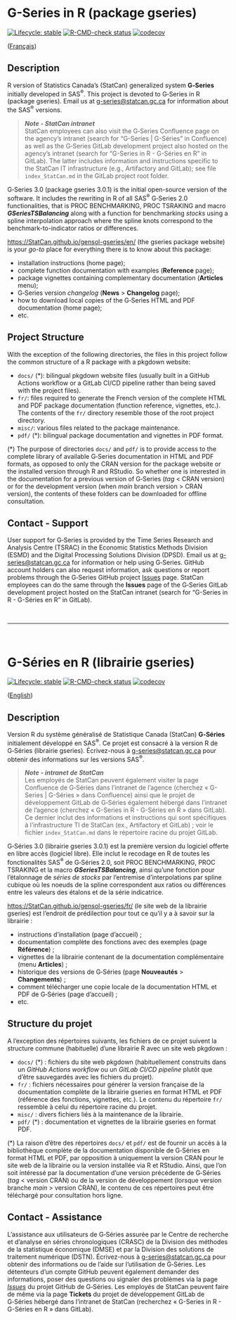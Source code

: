 <!-- README.md is generated from README.Rmd. Please edit that file -->

# G-Series in R (package gseries)

<!-- badges: start -->
<!-- [![CRAN status](https://www.r-pkg.org/badges/version/gseries)](https://cran.r-project.org/package=gseries) -->

[![Lifecycle:
stable](man/figures/lifecycle-stable.svg)](https://lifecycle.r-lib.org/articles/stages.html)
[![R-CMD-check
status](https://github.com/StatCan/gensol-gseries/actions/workflows/R-CMD-check.yaml/badge.svg?branch=main)](https://github.com/StatCan/gensol-gseries/actions/workflows/R-CMD-check.yaml?query=branch%3Amain)
[![codecov](https://codecov.io/gh/StatCan/gensol-gseries/branch/main/graph/badge.svg?token=ZUL7LPM7EV)](https://app.codecov.io/gh/StatCan/gensol-gseries?branch=main)

<!-- badges: end -->

([Français](#g-s%C3%A9ries-en-r-librairie-gseries))

## Description

R version of Statistics Canada’s (StatCan) generalized system
**G‑Series** initially developed in SAS<sup>®</sup>. This project is
devoted to G‑Series in R (package gseries). Email us at
<g-series@statcan.gc.ca> for information about the SAS<sup>®</sup>
versions.

> ***Note - StatCan intranet***  
> StatCan employees can also visit the G‑Series Confluence page on the
> agency’s intranet (search for “G-Series \| G-Séries” in Confluence) as
> well as the G‑Series GitLab development project also hosted on the
> agency’s intranet (search for “G-Series in R - G-Séries en R” in
> GitLab). The latter includes information and instructions specific to
> the StatCan IT infrastructure (e.g., Artifactory and GitLab); see file
> `index_StatCan.md` in the GitLab project root folder.

G‑Series 3.0 (package gseries 3.0.1) is the initial open-source version
of the software. It includes the rewriting in R of all SAS<sup>®</sup>
G‑Series 2.0 functionalities, that is PROC BENCHMARKING, PROC TSRAKING
and macro ***GSeriesTSBalancing*** along with a function for
benchmarking *stocks* using a spline interpolation approach where the
spline knots correspond to the benchmark-to-indicator ratios or
differences.

<https://StatCan.github.io/gensol-gseries/en/> (the gseries package
website) is your *go-to* place for everything there is to know about
this package:

- installation instructions (home page);
- complete function documentation with examples (**Reference** page);
- package vignettes containing complementary documentation (**Articles**
  menu);
- G‑Series version *changelog* (**News** \> **Changelog** page);
- how to download local copies of the G‑Series HTML and PDF
  documentation (home page);
- etc.

## Project Structure

With the exception of the following directories, the files in this
project follow the common structure of a R package with a pkgdown
website:

- `docs/` (\*): bilingual pkgdown website files (usually built in a
  GitHub Actions workflow or a GitLab CI/CD pipeline rather than being
  saved with the project files).
- `fr/`: files required to generate the French version of the complete
  HTML and PDF package documentation (function reference, vignettes,
  etc.). The contents of the `fr/` directory resemble those of the root
  project directory.
- `misc/`: various files related to the package maintenance.
- `pdf/` (\*): bilingual package documentation and vignettes in PDF
  format.

(\*) The purpose of directories `docs/` and `pdf/` is to provide access
to the complete library of available G‑Series documentation in HTML and
PDF formats, as opposed to only the CRAN version for the package website
or the installed version through R and RStudio. So whether one is
interested in the documentation for a previous version of G‑Series
(*tag* \< CRAN version) or for the development version (when *main*
branch version \> CRAN version), the contents of these folders can be
downloaded for offline consultation.

## Contact - Support

User support for G‑Series is provided by the Time Series Research and
Analysis Centre (TSRAC) in the Economic Statistics Methods Division
(ESMD) and the Digital Processing Solutions Division (DPSD). Email us at
<g-series@statcan.gc.ca> for information or help using G‑Series. GitHub
account holders can also request information, ask questions or report
problems through the G‑Series GitHub project
[Issues](https://github.com/StatCan/gensol-gseries/issues) page. StatCan
employees can do the same through the **Issues** page of the G‑Series
GitLab development project hosted on the StatCan intranet (search for
“G-Series in R - G-Séries en R” in GitLab).

<br>

------------------------------------------------------------------------

<br>

# G-Séries en R (librairie gseries)

<!-- badges: start -->
<!-- [![CRAN status](https://www.r-pkg.org/badges/version/gseries)](https://cran.r-project.org/package=gseries) -->

[![Lifecycle:
stable](man/figures/lifecycle-stable.svg)](https://lifecycle.r-lib.org/articles/stages.html)
[![R-CMD-check
status](https://github.com/StatCan/gensol-gseries/actions/workflows/R-CMD-check.yaml/badge.svg?branch=main)](https://github.com/StatCan/gensol-gseries/actions/workflows/R-CMD-check.yaml?query=branch%3Amain)
[![codecov](https://codecov.io/gh/StatCan/gensol-gseries/branch/main/graph/badge.svg?token=ZUL7LPM7EV)](https://app.codecov.io/gh/StatCan/gensol-gseries?branch=main)

<!-- badges: end -->

([English](#g-series-in-r-package-gseries))

## Description

Version R du système généralisé de Statistique Canada (StatCan)
**G‑Séries** initialement développé en SAS<sup>®</sup>. Ce projet est
consacré à la version R de G‑Séries (librairie gseries). Écrivez-nous à
<g-series@statcan.gc.ca> pour obtenir des informations sur les versions
SAS<sup>®</sup>.

> ***Note - intranet de StatCan***  
> Les employés de StatCan peuvent également visiter la page Confluence
> de G‑Séries dans l’intranet de l’agence (cherchez « G-Series \|
> G-Séries » dans Confluence) ainsi que le projet de développement
> GitLab de G‑Séries également hébergé dans l’intranet de l’agence
> (cherchez « G-Series in R - G-Séries en R » dans GitLab). Ce dernier
> inclut des informations et instructions qui sont spécifiques à
> l’infrastructure TI de StatCan (ex., Artifactory et GitLab) ; voir le
> fichier `index_StatCan.md` dans le répertoire racine du projet GitLab.

G‑Séries 3.0 (librairie gseries 3.0.1) est la première version du
logiciel offerte en libre accès (logiciel libre). Elle inclut le
recodage en R de toutes les fonctionalités SAS<sup>®</sup> de G‑Séries
2.0, soit PROC BENCHMARKING, PROC TSRAKING et la macro
***GSeriesTSBalancing***, ainsi qu’une fonction pour l’étalonnage de
*séries de stocks* par l’entremise d’interpolations par spline cubique
où les noeuds de la spline correspondent aux ratios ou différences entre
les valeurs des étalons et de la série indicatrice.

<https://StatCan.github.io/gensol-gseries/fr/> (le site web de la
librairie gseries) est l’endroit de prédilection pour tout ce qu’il y a
à savoir sur la librairie :

- instructions d’installation (page d’accueil) ;
- documentation complète des fonctions avec des exemples (page
  **Référence**) ;
- vignettes de la librairie contenant de la documentation complémentaire
  (menu **Articles**) ;
- historique des versions de G‑Séries (page **Nouveautés** \>
  **Changements**) ;
- comment télécharger une copie locale de la documentation HTML et PDF
  de G‑Séries (page d’accueil) ;
- etc.

## Structure du projet

A l’exception des répertoires suivants, les fichiers de ce projet
suivent la structure commune (habituelle) d’une librairie R avec un site
web pkgdown :

- `docs/` (\*) : fichiers du site web pkgdown (habituellement construits
  dans un *GitHub Actions workflow* ou un *GitLab CI/CD pipeline* plutôt
  que d’être sauvegardés avec les fichiers du projet).
- `fr/` : fichiers nécessaires pour générer la version française de la
  documentation complète de la librairie gseries en format HTML et PDF
  (référence des fonctions, vignettes, etc.). Le contenu du répertoire
  `fr/` ressemble à celui du répertoire racine du projet.
- `misc/` : divers fichiers liés à la maintenance de la librairie.
- `pdf/` (\*) : documentation et vignettes de la librairie gseries en
  format PDF.

(\*) La raison d’être des répertoires `docs/` et `pdf/` est de fournir
un accès à la bibliothèque complète de la documentation disponible de
G‑Séries en format HTML et PDF, par opposition à uniquement la version
CRAN pour le site web de la librairie ou la version installée via R et
RStudio. Ainsi, que l’on soit intéressé par la documentation d’une
version précédente de G‑Séries (*tag* \< version CRAN) ou de la version
de développement (lorsque version branche *main* \> version CRAN), le
contenu de ces répertoires peut être téléchargé pour consultation hors
ligne.

## Contact - Assistance

L’assistance aux utilisateurs de G‑Séries assurée par le Centre de
recherche et d’analyse en séries chronologiques (CRASC) de la Division
des méthodes de la statistique économique (DMSE) et par la Division des
solutions de traitement numérique (DSTN). Écrivez-nous à
<g-series@statcan.gc.ca> pour obtenir des informations ou de l’aide sur
l’utilisation de G‑Séries. Les détenteurs d’un compte GitHub peuvent
également demander des informations, poser des questions ou signaler des
problèmes via la page
[*Issues*](https://github.com/StatCan/gensol-gseries/issues) du projet
GitHub de G‑Séries. Les employés de StatCan peuvent faire de même via la
page **Tickets** du projet de développement GitLab de G‑Séries hébergé
dans l’intranet de StatCan (recherchez « G-Series in R - G-Séries en R »
dans GitLab).
